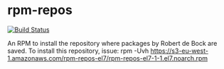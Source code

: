 # rpm-repos

[![Build Status](https://travis-ci.org/robertdebock/rpm-repos-el7.svg?branch=master)](https://travis-ci.org/robertdebock/rpm-repos-el7)

An RPM to install the repository where packages by Robert de Bock are saved. To install this repository, issue:
  rpm -Uvh https://s3-eu-west-1.amazonaws.com/rpm-repos-el7/rpm-repos-el7-1-1.el7.noarch.rpm
